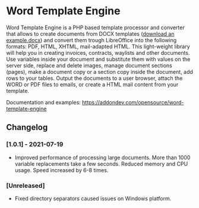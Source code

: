 # Word Template Engine

Word Template Engine is a PHP based template processor and converter that allows to create documents from DOCX templates ([download an example.docx](https://github.com/philip-sorokin/word-template-engine/blob/main/examples/template.docx?raw=true)) and convert them trough LibreOffice into the following formats: PDF, HTML, XHTML, mail-adapted HTML. This light-weight library will help you in creating invoices, contracts, waylists and other documents. Use variables inside your document and substitute them with values on the server side, replace and delete images, manage document sections (pages), make a document copy or a section copy inside the document, add rows to your tables. Output the documents to a user browser, attach the WORD or PDF files to emails, or create a HTML mail content from your template.

Documentation and examples: https://addondev.com/opensource/word-template-engine

## Changelog

### [1.0.1] - 2021-07-19

- Improved performance of processing large documents. More than 1000 variable replacements take a few seconds. Reduced memory and CPU usage. Speed increased by 6-8 times.

### [Unreleased]

- Fixed directory separators caused issues on Windows platform.

